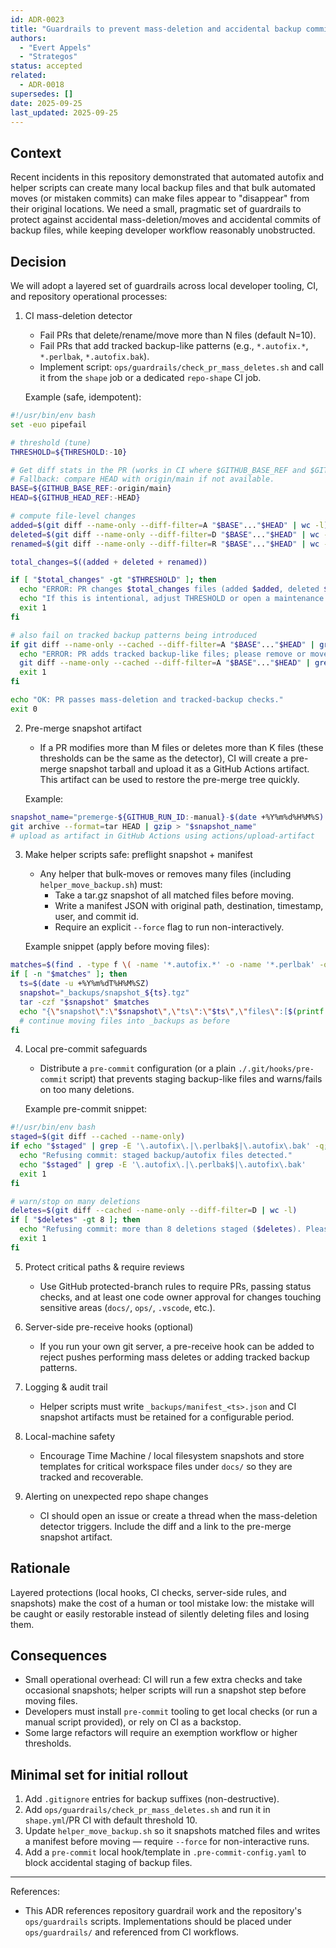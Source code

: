 ```yaml
---
id: ADR-0023
title: "Guardrails to prevent mass-deletion and accidental backup commits"
authors:
  - "Evert Appels"
  - "Strategos"
status: accepted
related: 
  - ADR-0018
supersedes: []
date: 2025-09-25
last_updated: 2025-09-25
---
```


## Context

Recent incidents in this repository demonstrated that automated autofix and helper scripts can create many local backup files and that bulk automated moves (or mistaken commits) can make files appear to "disappear" from their original locations. We need a small, pragmatic set of guardrails to protect against accidental mass-deletion/moves and accidental commits of backup files, while keeping developer workflow reasonably unobstructed.

## Decision

We will adopt a layered set of guardrails across local developer tooling, CI, and repository operational processes:

1) CI mass-deletion detector
   - Fail PRs that delete/rename/move more than N files (default N=10).
   - Fail PRs that add tracked backup-like patterns (e.g., `*.autofix.*`, `*.perlbak`, `*.autofix.bak`).
   - Implement script: `ops/guardrails/check_pr_mass_deletes.sh` and call it from the `shape` job or a dedicated `repo-shape` CI job.

   Example (safe, idempotent):

```sh
#!/usr/bin/env bash
set -euo pipefail

# threshold (tune)
THRESHOLD=${THRESHOLD:-10}

# Get diff stats in the PR (works in CI where $GITHUB_BASE_REF and $GITHUB_HEAD_REF exist)
# Fallback: compare HEAD with origin/main if not available.
BASE=${GITHUB_BASE_REF:-origin/main}
HEAD=${GITHUB_HEAD_REF:-HEAD}

# compute file-level changes
added=$(git diff --name-only --diff-filter=A "$BASE"..."$HEAD" | wc -l)
deleted=$(git diff --name-only --diff-filter=D "$BASE"..."$HEAD" | wc -l)
renamed=$(git diff --name-only --diff-filter=R "$BASE"..."$HEAD" | wc -l)

total_changes=$((added + deleted + renamed))

if [ "$total_changes" -gt "$THRESHOLD" ]; then
  echo "ERROR: PR changes $total_changes files (added $added, deleted $deleted, renamed $renamed) — exceeds threshold $THRESHOLD."
  echo "If this is intentional, adjust THRESHOLD or open a maintenance PR with approval from repository admins."
  exit 1
fi

# also fail on tracked backup patterns being introduced
if git diff --name-only --cached --diff-filter=A "$BASE"..."$HEAD" | grep -E '\.autofix\.|\.perlbak$|\.autofix\.bak' -q; then
  echo "ERROR: PR adds tracked backup-like files; please remove or move them to _backups"
  git diff --name-only --cached --diff-filter=A "$BASE"..."$HEAD" | grep -E '\.autofix\.|\.perlbak$|\.autofix\.bak' || true
  exit 1
fi

echo "OK: PR passes mass-deletion and tracked-backup checks."
exit 0
```

2) Pre-merge snapshot artifact
   - If a PR modifies more than M files or deletes more than K files (these thresholds can be the same as the detector), CI will create a pre-merge snapshot tarball and upload it as a GitHub Actions artifact. This artifact can be used to restore the pre-merge tree quickly.

   Example:

```sh
snapshot_name="premerge-${GITHUB_RUN_ID:-manual}-$(date +%Y%m%d%H%M%S).tgz"
git archive --format=tar HEAD | gzip > "$snapshot_name"
# upload as artifact in GitHub Actions using actions/upload-artifact
```

3) Make helper scripts safe: preflight snapshot + manifest
   - Any helper that bulk-moves or removes many files (including `helper_move_backup.sh`) must:
     - Take a tar.gz snapshot of all matched files before moving.
     - Write a manifest JSON with original path, destination, timestamp, user, and commit id.
     - Require an explicit `--force` flag to run non-interactively.

   Example snippet (apply before moving files):

```sh
matches=$(find . -type f \( -name '*.autofix.*' -o -name '*.perlbak' -o -name '*.autofix.bak' \) -print)
if [ -n "$matches" ]; then
  ts=$(date -u +%Y%m%dT%H%M%SZ)
  snapshot="_backups/snapshot_${ts}.tgz"
  tar -czf "$snapshot" $matches
  echo "{\"snapshot\":\"$snapshot\",\"ts\":\"$ts\",\"files\":[$(printf '%s\n' $matches | jq -R -s -c 'split("\n")[:-1]')] }" > "_backups/manifest_${ts}.json"
  # continue moving files into _backups as before
fi
```

4) Local pre-commit safeguards
   - Distribute a `pre-commit` configuration (or a plain `./.git/hooks/pre-commit` script) that prevents staging backup-like files and warns/fails on too many deletions.

   Example pre-commit snippet:

```sh
#!/usr/bin/env bash
staged=$(git diff --cached --name-only)
if echo "$staged" | grep -E '\.autofix\.|\.perlbak$|\.autofix\.bak' -q; then
  echo "Refusing commit: staged backup/autofix files detected."
  echo "$staged" | grep -E '\.autofix\.|\.perlbak$|\.autofix\.bak'
  exit 1
fi

# warn/stop on many deletions
deletes=$(git diff --cached --name-only --diff-filter=D | wc -l)
if [ "$deletes" -gt 8 ]; then
  echo "Refusing commit: more than 8 deletions staged ($deletes). Please review."
  exit 1
fi
```

5) Protect critical paths & require reviews
   - Use GitHub protected-branch rules to require PRs, passing status checks, and at least one code owner approval for changes touching sensitive areas (`docs/`, `ops/`, `.vscode`, etc.).

6) Server-side pre-receive hooks (optional)
   - If you run your own git server, a pre-receive hook can be added to reject pushes performing mass deletes or adding tracked backup patterns.

7) Logging & audit trail
   - Helper scripts must write `_backups/manifest_<ts>.json` and CI snapshot artifacts must be retained for a configurable period.

8) Local-machine safety
   - Encourage Time Machine / local filesystem snapshots and store templates for critical workspace files under `docs/` so they are tracked and recoverable.

9) Alerting on unexpected repo shape changes
   - CI should open an issue or create a thread when the mass-deletion detector triggers. Include the diff and a link to the pre-merge snapshot artifact.

## Rationale

Layered protections (local hooks, CI checks, server-side rules, and snapshots) make the cost of a human or tool mistake low: the mistake will be caught or easily restorable instead of silently deleting files and losing them.

## Consequences

- Small operational overhead: CI will run a few extra checks and take occasional snapshots; helper scripts will run a snapshot step before moving files.
- Developers must install `pre-commit` tooling to get local checks (or run a manual script provided), or rely on CI as a backstop.
- Some large refactors will require an exemption workflow or higher thresholds.

## Minimal set for initial rollout
1. Add `.gitignore` entries for backup suffixes (non-destructive).
2. Add `ops/guardrails/check_pr_mass_deletes.sh` and run it in `shape.yml`/PR CI with default threshold 10.
3. Update `helper_move_backup.sh` so it snapshots matched files and writes a manifest before moving — require `--force` for non-interactive runs.
4. Add a `pre-commit` local hook/template in `.pre-commit-config.yaml` to block accidental staging of backup files.

---
References:
- This ADR references repository guardrail work and the repository's `ops/guardrails` scripts. Implementations should be placed under `ops/guardrails/` and referenced from CI workflows.
